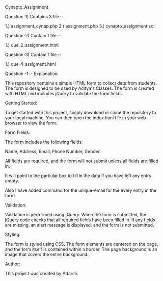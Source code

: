 Cynapto_Assignment

Question-1) Contains 3 file :-

1.) assignment_cynap.php  2.) assignment.php  3.) cynapto_assignment.sql

Question-2) Contain 1 file :-

1.) que_2_assignment.html

Question-3) Contain 1 file :-

1.) que_4_assigment.html



Question -1 :- Explanation.

This repository contains a simple HTML form to collect data from students. The form is designed to be used by Aditya's Classes. The form is created with HTML and includes jQuery to validate the form fields.

Getting Started:

To get started with this project, simply download or clone the repository to your local machine. You can then open the index.html file in your web browser to view the form.

Form Fields:

The form includes the following fields:

Name,
 Address,
 Email,
 Phone Number,
 Gender.

All fields are required, and the form will not submit unless all fields are filled in.

It will point to the partiular box to fill in the data if you have left any entry empty.

Also I have added command for the unique-email for the every entry in the form.

Validation:

Validation is performed using jQuery. When the form is submitted, the jQuery code checks that all required fields have been filled in. If any fields are missing, an alert message is displayed, and the form is not submitted.

Styling:

The form is styled using CSS. The form elements are centered on the page, and the form itself is contained within a border. The page background is an image that covers the entire background.


Author:

This project was created by Adarsh.
